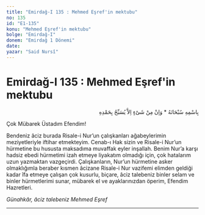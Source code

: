 ```yaml
---
title: "Emirdağ-I 135 : Mehmed Eşref'in mektubu"
no: 135
id: "E1-135"
konu: "Mehmed Eşref'in mektubu"
bolge: "Emirdağ-I"
donem: "Emirdağ 1 Dönemi"
date: 
yazar: "Said Nursî"
---
```


# Emirdağ-I 135 : Mehmed Eşref'in mektubu

<p class="arabic" dir="rtl" title="Meal: “Subhân Allah’ın adıyla” * “Hiçbir şey yoktur ki O'nu hamd ile tesbih etmesin” [İsrâ 17:44]">بِاسْمِهِ سُبْحَانَهُ * وَاِنْ مِنْ شَىْءٍ اِلاَّ يُسَبِّحُ بِحَمْدِهِ</p>

Çok Mübarek Üstadım Efendim!

Bendeniz âciz burada Risale-i Nur’un çalışkanları ağabeylerimin meziyetleriyle iftihar etmekteyim. Cenab-ı Hak sizin ve Risale-i Nur’un hürmetine bu hususta maksadıma muvaffak eyler inşallah. Benim Nur’a karşı hadsiz ebedi hürmetimi izah etmeye liyakatım olmadığı için, çok hatalarım uzun yazmaktan vazgeçirdi. Çalışkanların, Nur’un hürmetine asker olmaklığımla beraber kısmen âcizane Risale-i Nur vazifemi elimden geldiği kadar îfa etmeye çalışan çok kusurlu, biçare, âciz talebeniz binler selam ve binler hürmetlerimi sunar, mübarek el ve ayaklarınızdan öperim, Efendim Hazretleri.

*Günahkâr, âciz talebeniz*
*Mehmed Eşref*

***
